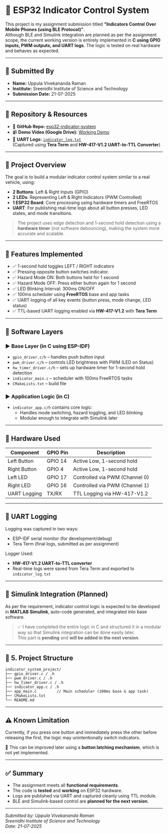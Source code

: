 # 🚦 ESP32 Indicator Control System

This project is my assignment submission titled **“Indicators Control Over Mobile Phones (using BLE Protocol)”**.  
Although BLE and Simulink integration are planned as per the assignment scope, the current working version is entirely implemented in **C using GPIO inputs, PWM outputs, and UART logs**. The logic is tested on real hardware and behaves as expected.

---

## 👤 Submitted By

- **Name:** Uppula Vivekananda Raman  
- **Institute:** Sreenidhi Institute of Science and Technology  
- **Submission Date:** 21-07-2025

---

## 📁 Repository & Resources

- 🔗 **GitHub Repo:** [esp32-indicator-system](https://github.com/vivekanandaramanu/esp32-indicator-system)
- 📹 **Demo Video (Google Drive):** [Working Demo](https://drive.google.com/file/d/1q4hKbzImOk4m6uuVi8Ycv6JALjvGyG4a/view?usp=sharing)
- 📄 **UART Logs:** [`indicator_log.txt`](indicator_log.txt)  
  (Captured using **Tera Term** and **HW-417-V1.2 UART-to-TTL Converter**)

---

## 🧠 Project Overview

The goal is to build a modular indicator control system similar to a real vehicle, using:

- **2 Buttons**: Left & Right Inputs (GPIO)
- **2 LEDs**: Representing Left & Right Indicators (PWM Controlled)
- **1 ESP32 Board**: Core processing using hardware timers and FreeRTOS
- **UART**: For publishing real-time logs about all button presses, LED states, and mode transitions.

> The project uses edge detection and 1-second hold detection using a **hardware timer** (not software debouncing), making the system more accurate and scalable.

---

## 🔧 Features Implemented

- ✅ 1-second hold toggles LEFT / RIGHT indicators
- ✅ Pressing opposite button switches indicator.
- ✅ Hazard Mode ON: Both buttons held for 1 second
- ✅ Hazard Mode OFF: Press either button again for 1 second
- ✅ LED Blinking Interval: 300ms ON/OFF
- ✅ 100ms scheduler using **FreeRTOS** base and app tasks
- ✅ UART logging of all key events (button press, mode change, LED status)
- ✅ TTL-based UART logging enabled via **HW-417-V1.2** with **Tera Term**

---

## 🧱 Software Layers

### ▶️ Base Layer (in C using ESP-IDF)

- `gpio_driver.c/h` – handles push button input
- `pwm_driver.c/h` – controls LED brightness with PWM (LED on Status)
- `hw_timer_driver.c/h` – sets up hardware timer for 1-second hold detection
- `indicator_main.c` – scheduler with 100ms FreeRTOS tasks
- `CMakeLists.txt` – build file

### ▶️ Application Logic (in C)

- `indicator_app.c/h` contains core logic:
  - Handles mode switching, hazard toggling, and LED blinking
  - Modular enough to integrate with Simulink later

---

## 🔌 Hardware Used

| Component        | GPIO Pin | Description                   |
|------------------|----------|-------------------------------|
| Left Button      | GPIO 14  | Active Low, 1-second hold     |
| Right Button     | GPIO 4   | Active Low, 1-second hold     |
| Left LED         | GPIO 17  | Controlled via PWM (Channel 0)|
| Right LED        | GPIO 16  | Controlled via PWM (Channel 1)|
| UART Logging     | TX/RX    | TTL Logging via HW-417-V1.2   |

---

## 🧪 UART Logging

Logging was captured in two ways:
- ESP-IDF serial monitor (for development/debug)
- Tera Term (final logs, submitted as per assignment)

Logger Used:
- **HW-417-V1.2 UART-to-TTL converter**
- Real-time logs were saved from Tera Term and exported to `indicator_log.txt`

---

## 📌 Simulink Integration (Planned)

As per the requirement, indicator control logic is expected to be developed in **MATLAB Simulink**, auto-code generated, and integrated into base software.

> ✅ I have completed the entire logic in C and structured it in a modular way so that Simulink integration can be done easily later.  
This part is **pending** and **will be added in the next version**.

---

## 📁 5. Project Structure

```
indicator_system_project/
├── gpio_driver.c / .h
├── pwm_driver.c / .h
├── hw_timer_driver.c / .h
├── indicator_app.c / .h
├── app_main.c         // Main scheduler (100ms base & app task)
├── CMakeLists.txt
└── README.md
```

---
## ⚠️ Known Limitation

Currently, if you press one button and immediately press the other before releasing the first, the logic may unintentionally switch indicators.

📌 This can be improved later using a **button latching mechanism**, which is not yet implemented.

---

## ✅ Summary

- The assignment meets all **functional requirements**.
- The code is **tested** and **working** on ESP32 hardware.
- Logs are published via UART and captured cleanly using TTL module.
- BLE and Simulink-based control are **planned for the next version**.

---

*Submitted by: Uppula Vivekananda Raman*  
*Sreenidhi Institute of Science and Technology*  
*Date: 21-07-2025*
